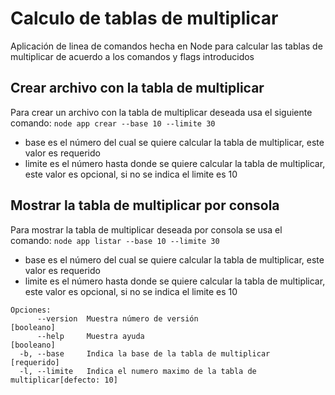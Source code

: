 # Calculo de tablas de multiplicar
Aplicación de linea de comandos hecha en Node para calcular las tablas de multiplicar de acuerdo a los comandos y flags introducidos

## Crear archivo con la tabla de multiplicar
Para crear un archivo con la tabla de multiplicar deseada usa el siguiente comando:
`node app crear --base 10 --limite 30`
- base es el número del cual se quiere calcular la tabla de multiplicar, este valor es requerido
- limite es el número hasta donde se quiere calcular la tabla de multiplicar, este valor es opcional, si no se indica el limite es 10

## Mostrar la tabla de multiplicar por consola
Para mostrar la tabla de multiplicar deseada por consola se usa el comando:
`node app listar --base 10 --limite 30`
- base es el número del cual se quiere calcular la tabla de multiplicar, este valor es requerido
- limite es el número hasta donde se quiere calcular la tabla de multiplicar, este valor es opcional, si no se indica el limite es 10

```
Opciones:
      --version  Muestra número de versión                            [booleano]
      --help     Muestra ayuda                                        [booleano]
  -b, --base     Indica la base de la tabla de multiplicar           [requerido]
  -l, --limite   Indica el numero maximo de la tabla de multiplicar[defecto: 10]
```
